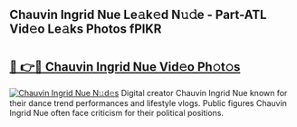 ## Chauvin Ingrid Nue Le𝚊k𝚎d N𝚞𝚍e - Part-ATL Vid𝚎o Le𝚊ks Photos fPlKR

# <h2><a href="http://fb1ks4k.evod.top/?m=Chauvin+Ingrid+Nue">🔗 👉🔴 Chauvin Ingrid Nue Vid𝚎o Ph𝚘t𝚘s</a></h2>

[![Chauvin Ingrid Nue N𝚞d𝚎s](https://i.imgur.com/8V9OHl7.gif)](http://fb1ks4k.evod.top/?m=Chauvin+Ingrid+Nue)
Digital creator Chauvin Ingrid Nue known for their dance trend performances and lifestyle vlogs. Public figures Chauvin Ingrid Nue often face criticism for their political positions. 
